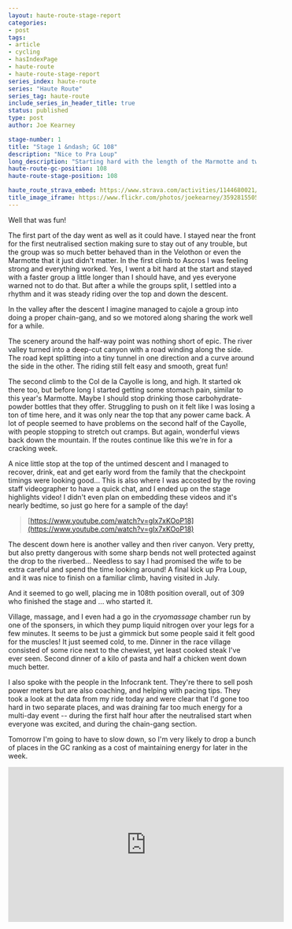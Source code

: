 ```yaml
---
layout: haute-route-stage-report
categories:
- post
tags:
- article
- cycling
- hasIndexPage
- haute-route
- haute-route-stage-report
series_index: haute-route
series: "Haute Route"
series_tag: haute-route
include_series_in_header_title: true
status: published
type: post
author: Joe Kearney

stage-number: 1
title: "Stage 1 &ndash; GC 108"
description: "Nice to Pra Loup"
long_description: "Starting hard with the length of the Marmotte and two-thirds of the ascent, and climbing Ascros, Cayolle and Pra Loup. Plus: surprise video appearance!"
haute-route-gc-position: 108
haute-route-stage-position: 108

haute_route_strava_embed: https://www.strava.com/activities/1144680021/embed/014db48ec35e325fd98cfdf60b13d500df8147a0
title_image_iframe: https://www.flickr.com/photos/joekearney/35928155054/in/album-72157687765853505/player/
---
```


Well that was fun!

The first part of the day went as well as it could have. I stayed near the front for the first neutralised section making sure to stay out of any trouble, but the group was so much better behaved than in the Velothon or even the Marmotte that it just didn't matter. In the first climb to Ascros I was feeling strong and everything worked. Yes, I went a bit hard at the start and stayed with a faster group a little longer than I should have, and yes everyone warned not to do that. But after a while the groups split, I settled into a rhythm and it was steady riding over the top and down the descent.

In the valley after the descent I imagine managed to cajole a group into doing a proper chain-gang, and so we motored along sharing the work well for a while.

The scenery around the half-way point was nothing short of epic. The river valley turned into a deep-cut canyon with a road winding along the side. The road kept splitting into a tiny tunnel in one direction and a curve around the side in the other. The riding still felt easy and smooth, great fun!

The second climb to the Col de la Cayolle is long, and high. It started ok there too, but before long I started getting some stomach pain, similar to this year's Marmotte. Maybe I should stop drinking those carbohydrate-powder bottles that they offer. Struggling to push on it felt like I was losing a ton of time here, and it was only near the top that any power came back. A lot of people seemed to have problems on the second half of the Cayolle, with people stopping to stretch out cramps. But again, wonderful views back down the mountain. If the routes continue like this we're in for a cracking week.

A nice little stop at the top of the untimed descent and I managed to recover, drink, eat and get early word from the family that the checkpoint timings were looking good... This is also where I was accosted by the roving staff videographer to have a quick chat, and I ended up on the stage highlights video! I didn't even plan on embedding these videos and it's nearly bedtime, so just go here for a sample of the day!



> [https://www.youtube.com/watch?v=gIx7xKOoP18](https://www.youtube.com/watch?v=gIx7xKOoP18)

The descent down here is another valley and then river canyon. Very pretty, but also pretty dangerous with some sharp bends not well protected against the drop to the riverbed... Needless to say I had promised the wife to be extra careful and spend the time looking around! A final kick up Pra Loup, and it was nice to finish on a familiar climb, having visited in July.

And it seemed to go well, placing me in 108th position overall, out of 309 who finished the stage and ... who started it.

Village, massage, and I even had a go in the _cryomassage_ chamber run by one of the sponsers, in which they pump liquid nitrogen over your legs for a few minutes. It seems to be just a gimmick but some people said it felt good for the muscles! It just seemed cold, to me. Dinner in the race village consisted of some rice next to the chewiest, yet least cooked steak I've ever seen. Second dinner of a kilo of pasta and half a chicken went down much better.

I also spoke with the people in the Infocrank tent. They're there to sell posh power meters but are also coaching, and helping with pacing tips. They took a look at the data from my ride today and were clear that I'd gone too hard in two separate places, and was draining far too much energy for a multi-day event -- during the first half hour after the neutralised start when everyone was excited, and during the chain-gang section.

Tomorrow I'm going to have to slow down, so I'm very likely to drop a bunch of places in the GC ranking as a cost of maintaining energy for later in the week.

<div class="title-image">
  <iframe width="560" height="315" src="https://www.youtube.com/embed/gIx7xKOoP18?rel=0" frameborder="0" allow="autoplay; encrypted-media" allowfullscreen></iframe>
</div>
